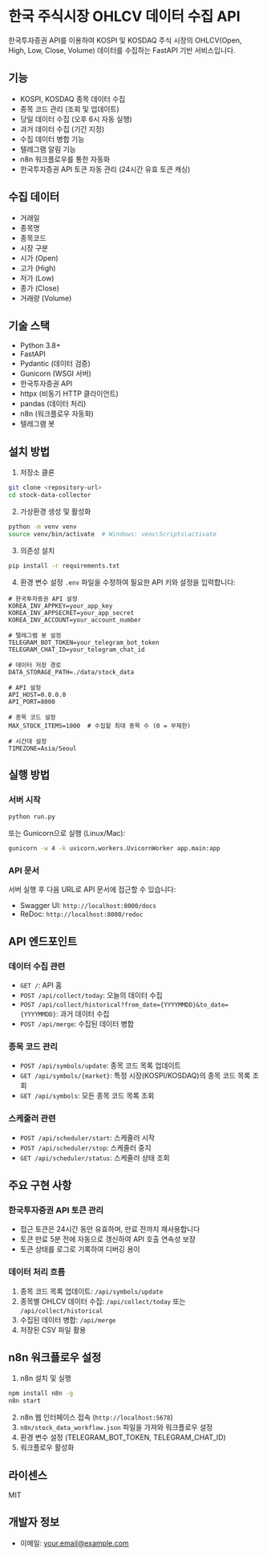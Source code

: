 # 한국 주식시장 OHLCV 데이터 수집 API

한국투자증권 API를 이용하여 KOSPI 및 KOSDAQ 주식 시장의 OHLCV(Open, High, Low, Close, Volume) 데이터를 수집하는 FastAPI 기반 서비스입니다.

## 기능

- KOSPI, KOSDAQ 종목 데이터 수집
- 종목 코드 관리 (조회 및 업데이트)
- 당일 데이터 수집 (오후 6시 자동 실행)
- 과거 데이터 수집 (기간 지정)
- 수집 데이터 병합 기능
- 텔레그램 알림 기능
- n8n 워크플로우를 통한 자동화
- 한국투자증권 API 토큰 자동 관리 (24시간 유효 토큰 캐싱)

## 수집 데이터

- 거래일
- 종목명
- 종목코드
- 시장 구분
- 시가 (Open)
- 고가 (High)
- 저가 (Low)
- 종가 (Close)
- 거래량 (Volume)

## 기술 스택

- Python 3.8+
- FastAPI
- Pydantic (데이터 검증)
- Gunicorn (WSGI 서버)
- 한국투자증권 API
- httpx (비동기 HTTP 클라이언트)
- pandas (데이터 처리)
- n8n (워크플로우 자동화)
- 텔레그램 봇

## 설치 방법

1. 저장소 클론
```bash
git clone <repository-url>
cd stock-data-collector
```

2. 가상환경 생성 및 활성화
```bash
python -m venv venv
source venv/bin/activate  # Windows: venv\Scripts\activate
```

3. 의존성 설치
```bash
pip install -r requirements.txt
```

4. 환경 변수 설정
`.env` 파일을 수정하여 필요한 API 키와 설정을 입력합니다:
```
# 한국투자증권 API 설정
KOREA_INV_APPKEY=your_app_key
KOREA_INV_APPSECRET=your_app_secret
KOREA_INV_ACCOUNT=your_account_number

# 텔레그램 봇 설정
TELEGRAM_BOT_TOKEN=your_telegram_bot_token
TELEGRAM_CHAT_ID=your_telegram_chat_id

# 데이터 저장 경로
DATA_STORAGE_PATH=./data/stock_data

# API 설정
API_HOST=0.0.0.0
API_PORT=8000

# 종목 코드 설정
MAX_STOCK_ITEMS=1000  # 수집할 최대 종목 수 (0 = 무제한)

# 시간대 설정
TIMEZONE=Asia/Seoul
```

## 실행 방법

### 서버 시작
```bash
python run.py
```

또는 Gunicorn으로 실행 (Linux/Mac):
```bash
gunicorn -w 4 -k uvicorn.workers.UvicornWorker app.main:app
```

### API 문서
서버 실행 후 다음 URL로 API 문서에 접근할 수 있습니다:
- Swagger UI: `http://localhost:8000/docs`
- ReDoc: `http://localhost:8000/redoc`

## API 엔드포인트

### 데이터 수집 관련
- `GET /`: API 홈
- `POST /api/collect/today`: 오늘의 데이터 수집
- `POST /api/collect/historical?from_date={YYYYMMDD}&to_date={YYYYMMDD}`: 과거 데이터 수집
- `POST /api/merge`: 수집된 데이터 병합

### 종목 코드 관리
- `POST /api/symbols/update`: 종목 코드 목록 업데이트
- `GET /api/symbols/{market}`: 특정 시장(KOSPI/KOSDAQ)의 종목 코드 목록 조회
- `GET /api/symbols`: 모든 종목 코드 목록 조회

### 스케줄러 관련
- `POST /api/scheduler/start`: 스케줄러 시작
- `POST /api/scheduler/stop`: 스케줄러 중지
- `GET /api/scheduler/status`: 스케줄러 상태 조회

## 주요 구현 사항

### 한국투자증권 API 토큰 관리
- 접근 토큰은 24시간 동안 유효하며, 만료 전까지 재사용합니다
- 토큰 만료 5분 전에 자동으로 갱신하여 API 호출 연속성 보장
- 토큰 상태를 로그로 기록하여 디버깅 용이

### 데이터 처리 흐름
1. 종목 코드 목록 업데이트: `/api/symbols/update`
2. 종목별 OHLCV 데이터 수집: `/api/collect/today` 또는 `/api/collect/historical`
3. 수집된 데이터 병합: `/api/merge`
4. 저장된 CSV 파일 활용

## n8n 워크플로우 설정

1. n8n 설치 및 실행
```bash
npm install n8n -g
n8n start
```

2. n8n 웹 인터페이스 접속 (`http://localhost:5678`)
3. `n8n/stock_data_workflow.json` 파일을 가져와 워크플로우 설정
4. 환경 변수 설정 (TELEGRAM_BOT_TOKEN, TELEGRAM_CHAT_ID)
5. 워크플로우 활성화

## 라이센스

MIT

## 개발자 정보

- 이메일: your.email@example.com 